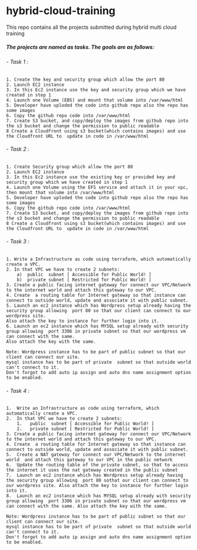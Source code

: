 # hybrid-cloud-training
This repo contains all the projects submitted during hybrid multi cloud training

##### The projects are named as tasks. The goals are as follows:

###### - Task 1 :
    1. Create the key and security group which allow the port 80
    2. Launch EC2 instance
    3. In this Ec2 instance use the key and security group which we have created in step 1
    4. Launch one Volume (EBS) and mount that volume into /var/www/html
    5. Developer have uploded the code into github repo also the repo has some images
    6. Copy the github repo code into /var/www/html
    7. Create S3 bucket, and copy/deploy the images from github repo into the s3 bucket and change the permission to public readable
    8 Create a Cloudfront using s3 bucket(which contains images) and use the Cloudfront URL to  update in code in /var/www/html

###### - Task 2 :
    1. Create Security group which allow the port 80
    2. Launch EC2 instance
    3. In this Ec2 instance use the existing key or provided key and security group which we have created in step 1
    4. Launch one Volume using the EFS service and attach it in your vpc, then mount that volume into /var/www/html
    5. Developer have uploded the code into github repo also the repo has some images
    6. Copy the github repo code into /var/www/html
    7. Create S3 bucket, and copy/deploy the images from github repo into the s3 bucket and change the permission to public readable
    8 Create a Cloudfront using s3 bucket(which contains images) and use the Cloudfront URL to  update in code in /var/www/html

###### - Task 3 :
    1. Write a Infrastructure as code using terraform, which automatically create a VPC.
    2. In that VPC we have to create 2 subnets:
        a)  public  subnet [ Accessible for Public World! ] 
        b)  private subnet [ Restricted for Public World! ]
    3. Create a public facing internet gateway for connect our VPC/Network to the internet world and attach this gateway to our VPC.
    4. Create  a routing table for Internet gateway so that instance can connect to outside world, update and associate it with public subnet.
    5. Launch an ec2 instance which has Wordpress setup already having the security group allowing  port 80 so that our client can connect to our wordpress site.
    Also attach the key to instance for further login into it.
    6. Launch an ec2 instance which has MYSQL setup already with security group allowing  port 3306 in private subnet so that our wordpress vm can connect with the same.
    Also attach the key with the same.

    Note: Wordpress instance has to be part of public subnet so that our client can connect our site. 
    mysql instance has to be part of private  subnet so that outside world can't connect to it.
    Don't forgot to add auto ip assign and auto dns name assignment option to be enabled.

###### - Task 4 :
    1.  Write an Infrastructure as code using terraform, which automatically create a VPC.
    2.  In that VPC we have to create 2 subnets:
        1.   public  subnet [ Accessible for Public World! ] 
        2.   private subnet [ Restricted for Public World! ]
    3. Create a public facing internet gateway for connect our VPC/Network to the internet world and attach this gateway to our VPC.
    4. Create  a routing table for Internet gateway so that instance can connect to outside world, update and associate it with public subnet.
    5.  Create a NAT gateway for connect our VPC/Network to the internet world  and attach this gateway to our VPC in the public network
    6.  Update the routing table of the private subnet, so that to access the internet it uses the nat gateway created in the public subnet
    7.  Launch an ec2 instance which has Wordpress setup already having the security group allowing  port 80 sothat our client can connect to our wordpress site. Also attach the key to instance for further login into it.
    8.  Launch an ec2 instance which has MYSQL setup already with security group allowing  port 3306 in private subnet so that our wordpress vm can connect with the same. Also attach the key with the same.

    Note: Wordpress instance has to be part of public subnet so that our client can connect our site. 
    mysql instance has to be part of private  subnet so that outside world can't connect to it.
    Don't forgot to add auto ip assign and auto dns name assignment option to be enabled.
